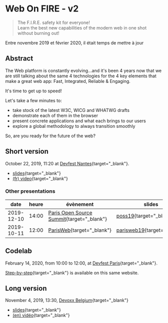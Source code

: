 # Web On FIRE - v2

> The F.I.R.E. safety kit for everyone!\
> Learn the best new capabilities of the modern web in one shot without burning out!

Entre novembre 2019 et février 2020, il était temps de mettre à jour

## Abstract

The Web platform is constantly evolving...and it's been 4 years now that we are still talking about the same 4 technologies for the 4 key elements that make a great web app: Fast, Integrated, Reliable & Engaging.

It's time to get up to speed!

Let's take a few minutes to:

- take stock of the latest W3C, WICG and WHATWG drafts
- demonstrate each of them in the browser
- present concrete applications and what each brings to our users
- explore a global methodology to always transition smoothly

So, are you ready for the future of the web?

## Short version

October 22, 2019, 11:20 at [Devfest Nantes](https://devfest2019.gdgnantes.com/sessions/the_web_is_on__f_i_r_e________conference_/){target="\_blank"}.

- [slides](/slides/wof/devfestnantes19/){target="\_blank"}
- [(fr) video](https://youtu.be/_byWU9V4fXw){target="\_blank"}

### Other presentations

| date       | heure | évènement                                                                                      | slides                                                        | vidéo                                                       |
| ---------- | ----- | ---------------------------------------------------------------------------------------------- | ------------------------------------------------------------- | ----------------------------------------------------------- |
| 2019-12-10 | 14:00 | [Paris Open Source Summit](https://2019.opensourcesummit.paris/){target="\_blank"}             | [poss19](/slides/wof/poss19/){target="\_blank"}        |                                                             |
| 2019-10-11 | 12:00 | [ParisWeb](https://www.paris-web.fr/2019/conferences/the-web-is-on-fire.php){target="\_blank"} | [parisweb19](/slides/wof/parisweb19/){target="\_blank"} | [(fr) vimeo](https://vimeo.com/380989996){target="\_blank"} |

## Codelab

February 14, 2020, from 10:00 to 12:00, at [Devfest Paris](https://devfest.gdgparis.com/sessions/the_web_is_still_on_f_i_r_e_workshop_/){target="\_blank"}.

[Step-by-step](/04-codelabs/doc/modern-data-driven){target="\_blank"} is available on this same website.

## Long version

November 4, 2019, 13:30, [Devoxx Belgium](https://devoxx.be/speaker-details/?id=50822){target="\_blank"}

- [slides](/slides/wof/devoxxbe19/){target="\_blank"}
- [(en) vidéo](https://youtu.be/lfubOlz3JLI){target="\_blank"}
